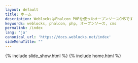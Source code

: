 ```yaml
---
layout: default
title: ホーム
description: WeblocksはPhalcon PHPを使ったオープンソースCMSです
keywords: weblocks, phalcon, php, オープンソース, cms
permalink: /index
lang: 'ja'
canonical_url: 'https://docs.weblocks.net/index'
sideMenuTitle: ""
---
```

{% include slide_show.html %}
{% include home.html %}
